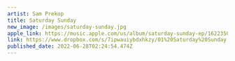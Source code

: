 ```yaml
---
artist: Sam Prekop
title: Saturday Sunday
new_image: /images/saturday-sunday.jpg
apple_link: https://music.apple.com/us/album/saturday-sunday-ep/1622350308
link: https://www.dropbox.com/s/7ipwauiybdxhkzy/01%20Saturday%20Sunday.m4a?dl=1
published_date: 2022-06-28T02:24:54.474Z
---
```

